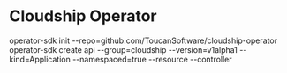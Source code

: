 # Cloudship Operator

operator-sdk init --repo=github.com/ToucanSoftware/cloudship-operator
operator-sdk create api --group=cloudship --version=v1alpha1 --kind=Application --namespaced=true --resource --controller
